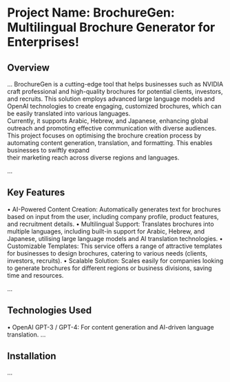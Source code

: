 # Project Name: BrochureGen: Multilingual Brochure Generator for Enterprises!
## Overview
...
BrochureGen is a cutting-edge tool that helps businesses such as NVIDIA craft professional and high-quality brochures for potential clients, investors, and recruits. 
This solution employs advanced large language models and OpenAI technologies to create engaging, customized brochures, which can be easily translated into various languages.\
Currently, it supports Arabic, Hebrew, and Japanese, enhancing global outreach and promoting effective communication with diverse audiences.\
This project focuses on optimising the brochure creation process by automating content generation, translation, and formatting. This enables businesses to swiftly expand\
their marketing reach across diverse regions and languages.

...

## Key Features
•	AI-Powered Content Creation: Automatically generates text for brochures based on input from the user, including company profile, product features, and recruitment details.
•	Multilingual Support: Translates brochures into multiple languages, including built-in support for Arabic, Hebrew, and Japanese, utilising large language models and AI translation technologies.
•	Customizable Templates: This service offers a range of attractive templates for businesses to design brochures, catering to various needs (clients, investors, recruits).
•	Scalable Solution: Scales easily for companies looking to generate brochures for different regions or business divisions, saving time and resources.

...
## Technologies Used
•	OpenAI GPT-3 / GPT-4: For content generation and AI-driven language translation.
...
## Installation
...







